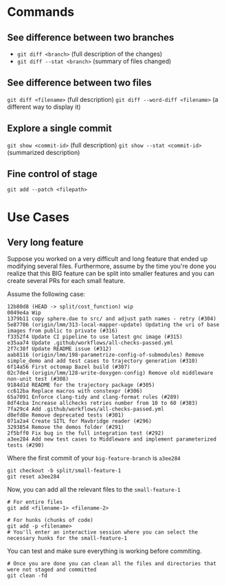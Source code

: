 
# Commands

## See difference between two branches

- `git diff <branch>` (full description of the changes)
- `git diff --stat <branch>` (summary of files changed)

## See difference between two files

`git diff <filename>` (full description)
`git diff --word-diff <filename>` (a different way to display it)
## Explore a single commit

`git show <commit-id>` (full description)
`git show --stat <commit-id>` (summarized description)

## Fine control of stage

`git add --patch <filepath>` 


# Use Cases

## Very long feature

Suppose you worked on a very difficult and long feature that ended up modifying several files. Furthermore, assume by the time you're done you realize that this BIG feature can be split into smaller features and you can create several PRs for each small feature.

Assume the following case:

```
12b80d8 (HEAD -> split/cost_function) wip
0049e4a Wip
1379b11 copy sphere.dae to src/ and adjust path names - retry (#304)
5e87786 (origin/lmm/313-local-mapper-update) Updating the uri of base images from public to private (#316)
f3352f4 Update CI pipeline to use latest gnc image (#315)
e35aa74 Update .github/workflows/all-checks-passed.yml
2f7c38f Update README issue (#312)
aab8116 (origin/lmm/198-parametrize-config-of-submodules) Remove simple_demo and add test cases to trajectory generation (#310)
6f14a56 First octomap Bazel build (#307)
02c7de4 (origin/lmm/128-write-doxygen-config) Remove old middleware non-unit test (#308)
9184d1d README for the trajectory package (#305)
cc612ba Replace macros with constexpr (#306)
65a7091 Enforce clang-tidy and clang-format rules (#289)
8df4cba Increase allchecks retries number from 10 to 60 (#303)
7fa29c4 Add .github/workflows/all-checks-passed.yml
d0efd8e Remove deprecated tests (#301)
071a2a4 Create SITL for Mavbridge reader (#296)
3293854 Remove the demos folder (#291)
2f5bff0 Fix bug in the full integration test (#292)
a3ee284 Add new test cases to Middleware and implement parameterized tests (#290)
```

Where the first commit of your `big-feature-branch` is `a3ee284`

```shell
git checkout -b split/small-feature-1
git reset a3ee284
```

Now, you can add all the relevant files to the `small-feature-1` 

```shell
# For entire files
git add <filename-1> <filename-2>
```

```shell
# For hunks (chunks of code)
git add -p <filename>
# You'll enter an interactive session where you can select the necessary hunks for the small-feature-1
```

You can test and make sure everything is working before commiting.

```shell
# Once you are done you can clean all the files and directories that were not staged and committed
git clean -fd
```

